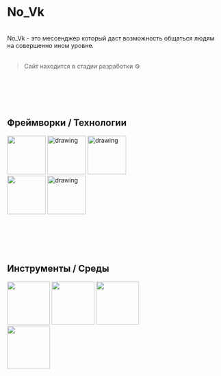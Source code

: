 # No_Vk
<br/>
No_Vk - это мессенджер который даст возможность общаться людям на совершенно ином уровне. 
<br/><br/>

>Сайт находится в стадии разработки ⚙️

<br/><br/><br/><br/>
## Фреймворки / Технологии
<img src="https://miro.medium.com/max/1200/1*ByPNvmu6-mR_jc8rTQpoog.png" height="90"/> <img src="https://upload.wikimedia.org/wikipedia/commons/thumb/a/a3/.NET_Logo.svg/1200px-.NET_Logo.svg.png" alt="drawing" height="90"/> <img src="https://user-images.githubusercontent.com/100860135/156783656-27c41aed-e99b-4893-8a32-3c3aab9d5b6e.png" alt="drawing" height="90"/>  <br/> <img src="https://user-images.githubusercontent.com/100860135/156790943-bdb3b023-74e5-43d5-886f-f9fb3abdb3b8.png" height="90"/> <img src="https://user-images.githubusercontent.com/100860135/156789723-393aa148-53c3-4d07-bb60-e398c464e02b.jpg" alt="drawing" height="90"/> 


<br/><br/><br/><br/>
## Инструменты / Среды

 <img src="https://user-images.githubusercontent.com/100860135/156788732-d41a66c2-9367-4bcb-af9a-b6c58dbfb2eb.jpg" height="100"/>  <img src="https://www.alooma.com/img/integrations/postgresql.png" height="100"/> <img src="https://user-images.githubusercontent.com/100860135/156790347-8111e370-34f2-4855-86f0-030f574e1ff7.jpg" height="100"/> <br/> <img src="https://user-images.githubusercontent.com/100860135/156787150-6b7d927b-93e9-48ea-82ec-47b3b86462e2.jpg" height="100"/>
